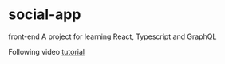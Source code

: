 # social-app

front-end
A project for learning React, Typescript and GraphQL

Following video [tutorial](https://www.youtube.com/watch?v=I6ypD7qv3Z8&t=8032s)
